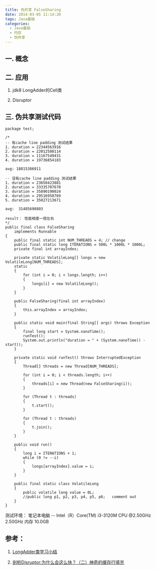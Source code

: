 ```yaml
---
title: 伪共享 FalseSharing
date: 2014-03-05 11:14:20
tags: Java基础
categories: 
  - Java基础
  - 内存
  - 伪共享 
---
```


<p></p>
<!-- more -->

## 一. 概念

## 二. 应用

1. jdk8 LongAdder的Cell类

2. Disruptor


## 三. 伪共享测试代码
```
package test;

/*
-- 有cache line padding 测试结果
1. duration = 22344563916  
2. duration = 22012580114  
3. duration = 11167549431  
4. duration = 19736854183  

avg: 18815386911

-- 没有cache line padding 测试结果
1. duration = 23658423881  
2. duration = 33335707670  
3. duration = 35890190024  
4. duration = 29516958769  
5. duration = 35027213671

avg:  31485698803

result： 性能相差一倍左右  
*/
public final class FalseSharing
    implements Runnable
{
    public final static int NUM_THREADS = 4; // change
    public final static long ITERATIONS = 500L * 1000L * 1000L;
    private final int arrayIndex;
 
    private static VolatileLong[] longs = new VolatileLong[NUM_THREADS];
    static
    {
        for (int i = 0; i < longs.length; i++)
        {
            longs[i] = new VolatileLong();
        }
    }
 
    public FalseSharing(final int arrayIndex)
    {
        this.arrayIndex = arrayIndex;
    }
 
    public static void main(final String[] args) throws Exception
    {
        final long start = System.nanoTime();
        runTest();
        System.out.println("duration = " + (System.nanoTime() - start));
    }
 
    private static void runTest() throws InterruptedException
    {
        Thread[] threads = new Thread[NUM_THREADS];
 
        for (int i = 0; i < threads.length; i++)
        {
            threads[i] = new Thread(new FalseSharing(i));
        }
 
        for (Thread t : threads)
        {
            t.start();
        }
 
        for (Thread t : threads)
        {
            t.join();
        }
    }
 
    public void run()
    {
        long i = ITERATIONS + 1;
        while (0 != --i)
        {
            longs[arrayIndex].value = i;
        }
    }
 
    public final static class VolatileLong
    {
        public volatile long value = 0L;
        //public long p1, p2, p3, p4, p5, p6;   comment out 
    }
}
```
 
测试环境： 笔记本电脑 -- Intel（R）Core(TM) i3-3120M CPU @2.50GHz 2.50GHz 内存 10.0GB

## 参考：

1. [LongAdder类学习小结](https://yq.aliyun.com/articles/68190?spm=5176.8067842.tagmain.150.yoI2AF)

2. [剖析Disruptor:为什么会这么快？（二）神奇的缓存行填充](http://ifeve.com/disruptor-cacheline-padding/)

